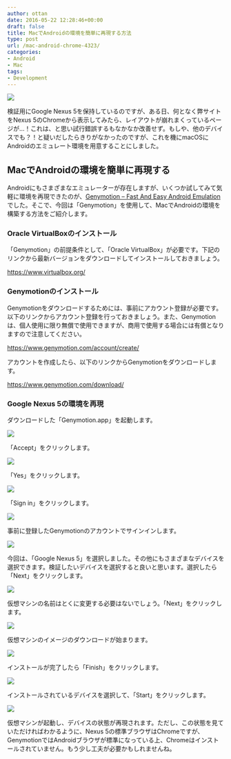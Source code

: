 ```yaml
---
author: ottan
date: 2016-05-22 12:28:46+00:00
draft: false
title: MacでAndroidの環境を簡単に再現する方法
type: post
url: /mac-android-chrome-4323/
categories:
- Android
- Mac
tags:
- Development
---
```


![](/uploads/2016/05/160522-5741a5e8e420c.jpg)






検証用にGoogle Nexus 5を保持しているのですが、ある日、何となく弊サイトをNexus 5のChromeから表示してみたら、レイアウトが崩れまくっているページが…！これは、と思い試行錯誤するもなかなか改善せず。もしや、他のデバイスでも？！と疑いだしたらきりがなかったのですが、これを機にmacOSにAndroidのエミュレート環境を用意することにしました。





## MacでAndroidの環境を簡単に再現する





Androidにもさまざまなエミュレーターが存在しますが、いくつか試してみて気軽に環境を再現できたのが、[Genymotion – Fast And Easy Android Emulation](https://www.genymotion.com/)でした。そこで、今回は「Genymotion」を使用して、MacでAndroidの環境を構築する方法をご紹介します。





### Oracle VirtualBoxのインストール





「Genymotion」の前提条件として、「Oracle VirtualBox」が必要です。下記のリンクから最新バージョンをダウンロードしてインストールしておきましょう。



https://www.virtualbox.org/



### Genymotionのインストール





Genymotionをダウンロードするためには、事前にアカウント登録が必要です。以下のリンクからアカウント登録を行っておきましょう。また、Genymotionは、個人使用に限り無償で使用できますが、商用で使用する場合には有償となりますので注意してください。



https://www.genymotion.com/account/create/



アカウントを作成したら、以下のリンクからGenymotionをダウンロードします。



https://www.genymotion.com/download/



### Google Nexus 5の環境を再現





ダウンロードした「Genymotion.app」を起動します。





![](/uploads/2016/05/160522-5741a3c999b0d.png)






「Accept」をクリックします。





![](/uploads/2016/05/160522-5741a3d043c5e.png)






「Yes」をクリックします。





![](/uploads/2016/05/160522-5741a3eb0f5df.png)






「Sign in」をクリックします。





![](/uploads/2016/05/160522-5741a3f9042db.png)






事前に登録したGenymotionのアカウントでサインインします。





![](/uploads/2016/05/160522-5741a4020ab84.png)






今回は、「Google Nexus 5」を選択しました。その他にもさまざまなデバイスを選択できます。検証したいデバイスを選択すると良いと思います。選択したら「Next」をクリックします。





![](/uploads/2016/05/160522-5741a40e66a26.png)






仮想マシンの名前はとくに変更する必要はないでしょう。「Next」をクリックします。





![](/uploads/2016/05/160522-5741a419b121d.png)






仮想マシンのイメージのダウンロードが始まります。





![](/uploads/2016/05/160522-5741a423c2020.png)






インストールが完了したら「Finish」をクリックします。





![](/uploads/2016/05/160522-5741a4320af2e.png)






インストールされているデバイスを選択して、「Start」をクリックします。





![](/uploads/2016/05/160522-5741a43cf03ad.png)






仮想マシンが起動し、デバイスの状態が再現されます。ただし、この状態を見ていただければわかるように、Nexus 5の標準ブラウザはChromeですが、GenymotionではAndroidブラウザが標準になっている上、Chromeはインストールされていません。もう少し工夫が必要かもしれませんね。
